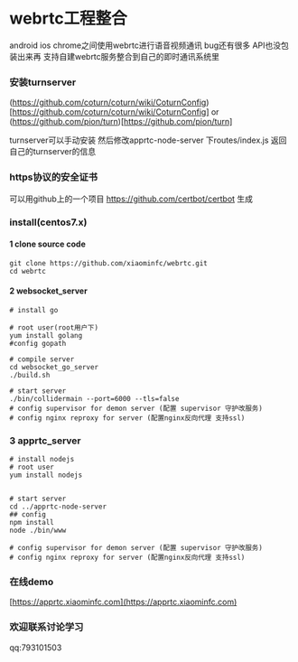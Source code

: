 # webrtc工程整合

android ios chrome之间使用webrtc进行语音视频通讯 bug还有很多 API也没包装出来再
支持自建webrtc服务整合到自己的即时通讯系统里

### 安装turnserver

(https://github.com/coturn/coturn/wiki/CoturnConfig)[https://github.com/coturn/coturn/wiki/CoturnConfig]
or
(https://github.com/pion/turn)[https://github.com/pion/turn]


turnserver可以手动安装 然后修改apprtc-node-server 下routes/index.js
返回自己的turnserver的信息


### https协议的安全证书

可以用github上的一个项目 https://github.com/certbot/certbot 生成



### install(centos7.x)

#### 1 clone source code

```
git clone https://github.com/xiaominfc/webrtc.git 
cd webrtc
```

#### 2 websocket_server


```
# install go 

# root user(root用户下)
yum install golang
#config gopath

# compile server
cd websocket_go_server
./build.sh

# start server 
./bin/collidermain --port=6000 --tls=false
# config supervisor for demon server (配置 supervisor 守护改服务)
# config nginx reproxy for server (配置nginx反向代理 支持ssl)

```


### 3 apprtc_server

```
# install nodejs
# root user
yum install nodejs


# start server
cd ../apprtc-node-server
## config 
npm install
node ./bin/www

# config supervisor for demon server (配置 supervisor 守护改服务)
# config nginx reproxy for server (配置nginx反向代理 支持ssl)

```





### 在线demo
[https://apprtc.xiaominfc.com](https://apprtc.xiaominfc.com)

### 欢迎联系讨论学习 
qq:793101503
